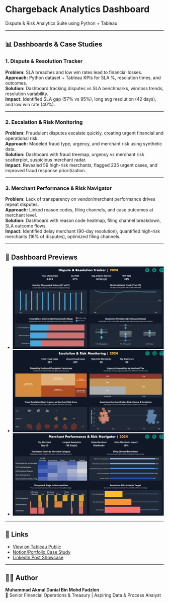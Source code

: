 # Chargeback Analytics Dashboard
Dispute &amp; Risk Analytics Suite using Python + Tableau

---

## 📊 Dashboards & Case Studies

### 1. Dispute & Resolution Tracker
**Problem:** SLA breaches and low win rates lead to financial losses.  
**Approach:** Python dataset + Tableau KPIs for SLA %, resolution times, and outcomes.  
**Solution:** Dashboard tracking disputes vs SLA benchmarks, win/loss trends, resolution variability.  
**Impact:** Identified SLA gap (57% vs 95%), long avg resolution (42 days), and low win rate (40%).  

---

### 2. Escalation & Risk Monitoring
**Problem:** Fraudulent disputes escalate quickly, creating urgent financial and operational risk.  
**Approach:** Modeled fraud type, urgency, and merchant risk using synthetic data.  
**Solution:** Dashboard with fraud treemap, urgency vs merchant risk scatterplot, suspicious merchant radar.  
**Impact:** Revealed 59 high-risk merchants, flagged 235 urgent cases, and improved fraud response prioritization.  

---

### 3. Merchant Performance & Risk Navigator
**Problem:** Lack of transparency on vendor/merchant performance drives repeat disputes.  
**Approach:** Linked reason codes, filing channels, and case outcomes at merchant level.  
**Solution:** Dashboard with reason code heatmap, filing channel breakdown, SLA outcome flows.  
**Impact:** Identified delay merchant (90-day resolution), quantified high-risk merchants (16% of disputes), optimized filing channels.  

---

## 📸 Dashboard Previews

- ![Dispute Tracker](images/dispute_tracker.png)
- ![Escalation Monitoring](images/escalation_monitoring.png)
- ![Merchant Navigator](images/merchant_navigator.png)

---

## 🔗 Links
- [View on Tableau Public](https://public.tableau.com/app/profile/muhammad.akmal.danial.mohd.fadzlen/viz/ChargebackAnalyticsDashboard/DisputeResolutionTracker)
- [Notion/Portfolio Case Study](#)  
- [LinkedIn Post Showcase](#)  

---

## 👨‍💻 Author
**Muhammad Akmal Danial Bin Mohd Fadzlen**  
📍 Senior Financial Operations & Treasury | Aspiring Data & Process Analyst  
